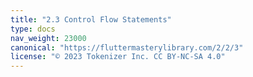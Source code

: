 ```yaml
---
title: "2.3 Control Flow Statements"
type: docs
nav_weight: 23000
canonical: "https://fluttermasterylibrary.com/2/2/3"
license: "© 2023 Tokenizer Inc. CC BY-NC-SA 4.0"
---
```

